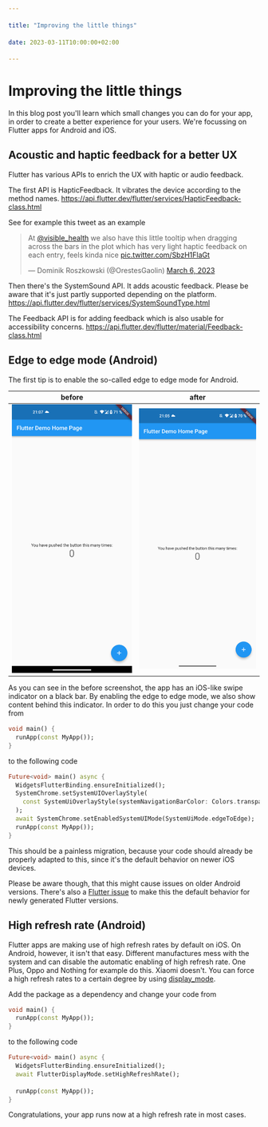 ```yaml
---

title: "Improving the little things"

date: 2023-03-11T10:00:00+02:00

---
```


# Improving the little things

In this blog post you'll learn which small changes you can do for your app, in order to create a better experience for your users.
We're focussing on Flutter apps for Android and iOS.

## Acoustic and haptic feedback for a better UX

Flutter has various APIs to enrich the UX with haptic or audio feedback. 

The first API is HapticFeedback. It vibrates the device according to the method names. https://api.flutter.dev/flutter/services/HapticFeedback-class.html

See for example this tweet as an example

<blockquote class="twitter-tweet" data-dnt="true"><p lang="en" dir="ltr">At <a href="https://twitter.com/visible_health?ref_src=twsrc%5Etfw">@visible_health</a> we also have this little tooltip when dragging across the bars in the plot which has very light haptic feedback on each entry, feels kinda nice <a href="https://t.co/SbzH1FlaGt">pic.twitter.com/SbzH1FlaGt</a></p>&mdash; Dominik Roszkowski (@OrestesGaolin) <a href="https://twitter.com/OrestesGaolin/status/1632720877841178625?ref_src=twsrc%5Etfw">March 6, 2023</a></blockquote> <script async src="https://platform.twitter.com/widgets.js" charset="utf-8"></script>

Then there's the SystemSound API. It adds acoustic feedback. Please be aware that it's just partly supported depending on the platform. https://api.flutter.dev/flutter/services/SystemSoundType.html

The Feedback API is for adding feedback which is also usable for accessibility concerns. https://api.flutter.dev/flutter/material/Feedback-class.html



## Edge to edge mode (Android)

The first tip is to enable the so-called edge to edge mode for Android.

| before | after |
|:-:|:-:|
|![](e2e-before.png)|![](e2e-after.png)|

As you can see in the before screenshot, the app has an iOS-like swipe indicator on a black bar.
By enabling the edge to edge mode, we also show content behind this indicator.
In order to do this you just change your code from 

```dart
void main() {
  runApp(const MyApp());
}
```

to the following code

```dart
Future<void> main() async {
  WidgetsFlutterBinding.ensureInitialized();
  SystemChrome.setSystemUIOverlayStyle(
    const SystemUiOverlayStyle(systemNavigationBarColor: Colors.transparent),
  );
  await SystemChrome.setEnabledSystemUIMode(SystemUiMode.edgeToEdge);
  runApp(const MyApp());
}
```

This should be a painless migration, because your code should already be properly adapted to this, since it's the default behavior on newer iOS devices.

Please be aware though, that this might cause issues on older Android versions. There's also a [Flutter issue](https://github.com/flutter/flutter/issues/86248) to make this the default behavior for newly generated Flutter versions.

## High refresh rate (Android)

Flutter apps are making use of high refresh rates by default on iOS. On Android, however, it isn't that easy. Different manufactures mess with the system and can disable the automatic enabling of high refresh rate.
One Plus, Oppo and Nothing for example do this. Xiaomi doesn't.
You can force a high refresh rates to a certain degree by using [display_mode](https://pub.dev/packages/flutter_displaymode).

Add the package as a dependency and change your code from

```dart
void main() {
  runApp(const MyApp());
}
```

to the following code

```dart
Future<void> main() async {
  WidgetsFlutterBinding.ensureInitialized();
  await FlutterDisplayMode.setHighRefreshRate();

  runApp(const MyApp());
}
```

Congratulations, your app runs now at a high refresh rate in most cases.